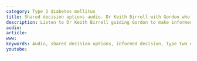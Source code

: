 ```yaml
---
category: Type 2 diabetes mellitus
title: Shared decision options audio. Dr Keith Birrell with Gordon who has newly diagnosed type 2 diabetes
description: Listen to Dr Keith Birrell guiding Gordon to make informed decisions about how to manage his type 2 diabetes
audio: 
article: 
www: 
keywords: Audio, shared decision options, informed decision, type two diabetes, newly diagnosed, manage, blood pressure, statin, weight, prevention, heart attack, angina, stroke, blood vessels, kidneys, blindness
youtube:
--- 
```

